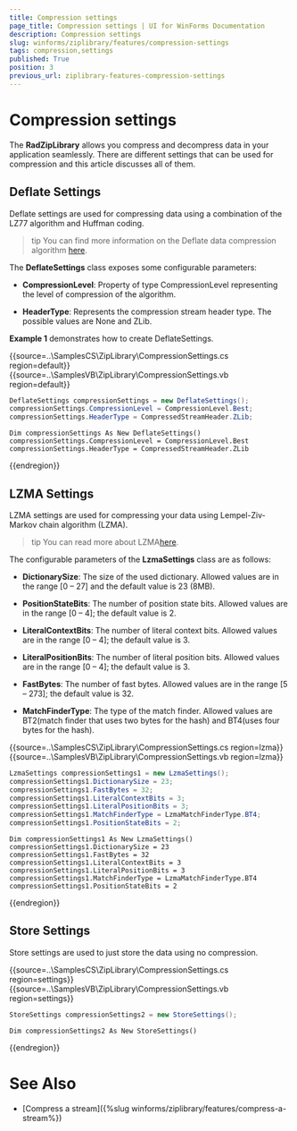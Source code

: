 ```yaml
---
title: Compression settings
page_title: Compression settings | UI for WinForms Documentation
description: Compression settings
slug: winforms/ziplibrary/features/compression-settings
tags: compression,settings
published: True
position: 3
previous_url: ziplibrary-features-compression-settings
---
```


# Compression settings

The __RadZipLibrary__ allows you compress and decompress data in your application seamlessly. There are different settings that can be used for compression and this article discusses all of them.

## Deflate Settings

Deflate settings are used for compressing data using a combination of the LZ77 algorithm and Huffman coding.

>tip You can find more information on the Deflate data compression algorithm [here](http://en.wikipedia.org/wiki/DEFLATE).
>

The __DeflateSettings__ class exposes some configurable parameters:

* __CompressionLevel__: Property of type CompressionLevel representing the level of compression of the algorithm.

* __HeaderType__: Represents the compression stream header type. The possible values are None and ZLib.

__Example 1__ demonstrates how to create DeflateSettings.

{{source=..\SamplesCS\ZipLibrary\CompressionSettings.cs region=default}} 
{{source=..\SamplesVB\ZipLibrary\CompressionSettings.vb region=default}} 

````C#
DeflateSettings compressionSettings = new DeflateSettings();
compressionSettings.CompressionLevel = CompressionLevel.Best;
compressionSettings.HeaderType = CompressedStreamHeader.ZLib;

````
````VB.NET
Dim compressionSettings As New DeflateSettings()
compressionSettings.CompressionLevel = CompressionLevel.Best
compressionSettings.HeaderType = CompressedStreamHeader.ZLib

````

{{endregion}} 

## LZMA Settings

LZMA settings are used for compressing your data using Lempel-Ziv-Markov chain algorithm (LZMA).

>tip You can read more about LZMA[here](http://en.wikipedia.org/wiki/Lempel%E2%80%93Ziv%E2%80%93Markov_chain_algorithm).
>

The configurable parameters of the __LzmaSettings__ class are as follows:

* __DictionarySize__: The size of the used dictionary. Allowed values are in the range [0 – 27] and the default value is 23 (8MB).

* __PositionStateBits__: The number of position state bits. Allowed values are in the range [0 – 4]; the default value is 2.

* __LiteralContextBits__: The number of literal context bits. Allowed values are in the range [0 – 4]; the default value is 3.

* __LiteralPositionBits__: The number of literal position bits. Allowed values are in the range [0 – 4]; the default value is 3.

* __FastBytes__: The number of fast bytes. Allowed values are in the range [5 – 273]; the default value is 32.

* __MatchFinderType__: The type of the match finder. Allowed values are BT2(match finder that uses two bytes for the hash) and BT4(uses four bytes for the hash).

{{source=..\SamplesCS\ZipLibrary\CompressionSettings.cs region=lzma}} 
{{source=..\SamplesVB\ZipLibrary\CompressionSettings.vb region=lzma}} 

````C#
LzmaSettings compressionSettings1 = new LzmaSettings();
compressionSettings1.DictionarySize = 23;
compressionSettings1.FastBytes = 32;
compressionSettings1.LiteralContextBits = 3;
compressionSettings1.LiteralPositionBits = 3;
compressionSettings1.MatchFinderType = LzmaMatchFinderType.BT4;
compressionSettings1.PositionStateBits = 2;

````
````VB.NET
Dim compressionSettings1 As New LzmaSettings()
compressionSettings1.DictionarySize = 23
compressionSettings1.FastBytes = 32
compressionSettings1.LiteralContextBits = 3
compressionSettings1.LiteralPositionBits = 3
compressionSettings1.MatchFinderType = LzmaMatchFinderType.BT4
compressionSettings1.PositionStateBits = 2

````

{{endregion}}

## Store Settings

Store settings are used to just store the data using no compression.

{{source=..\SamplesCS\ZipLibrary\CompressionSettings.cs region=settings}} 
{{source=..\SamplesVB\ZipLibrary\CompressionSettings.vb region=settings}} 

````C#
StoreSettings compressionSettings2 = new StoreSettings();

````
````VB.NET
Dim compressionSettings2 As New StoreSettings()

````

{{endregion}} 

# See Also

* [Compress a stream]({%slug winforms/ziplibrary/features/compress-a-stream%})
